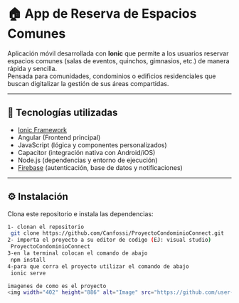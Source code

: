 # 🏠 App de Reserva de Espacios Comunes

Aplicación móvil desarrollada con **Ionic** que permite a los usuarios reservar espacios comunes (salas de eventos, quinchos, gimnasios, etc.) de manera rápida y sencilla.  
Pensada para comunidades, condominios o edificios residenciales que buscan digitalizar la gestión de sus áreas compartidas.

---

## 🚀 Tecnologías utilizadas
- [Ionic Framework](https://ionicframework.com/)  
- Angular (Frontend principal)  
- JavaScript (lógica y componentes personalizados)  
- Capacitor (integración nativa con Android/iOS)  
- Node.js (dependencias y entorno de ejecución)  
- [Firebase](https://firebase.google.com/) (autenticación, base de datos y notificaciones)  

---

## ⚙️ Instalación

Clona este repositorio e instala las dependencias:

```bash
1- clonan el repositorio
 git clone https://github.com/Canfossi/ProyectoCondominioConnect.git
2- importa el proyecto a su editor de codigo (EJ: visual studio)
 ProyectoCondominioConnect
3-en la terminal colocan el comando de abajo
 npm install
4-para que corra el proyecto utilizar el comando de abajo
 ionic serve 

imagenes de como es el proyecto 
<img width="402" height="886" alt="Image" src="https://github.com/user-attachments/assets/ad4cf473-595a-4dea-84a1-a879d2ea791a" />
